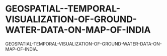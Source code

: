 # GEOSPATIAL--TEMPORAL-VISUALIZATION-OF-GROUND-WATER-DATA-ON-MAP-OF-INDIA
GEOSPATIAL-TEMPORAL-VISUALIZATION-OF-GROUND-WATER-DATA-ON-MAP-OF-INDIA.
